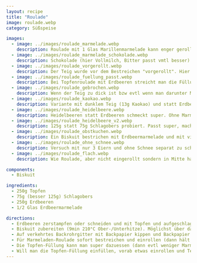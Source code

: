 ```yaml
---
layout: recipe
title: "Roulade"
image: roulade.webp
category: Süßspeise

images:
  - image: ../images/roulade_marmelade.webp
    description: Roulade mit 1 Glas Marillenmarmelade kann enger gerollt werden (man kann auch frische Marillen zerkleinern, mit etwas Zucker und Marillenmarmelade mischen und reinstreichen. Ist sehr erfrischend und fruchtig)
  - image: ../images/roulade_marmelade_schokolade.webp
    description: Schokolade (hier Vollmilch, Bitter passt vmtl besser) langsam in Wasserbad schmelzen (geringe Temperatur!), dann mit Teigkarte auf Roulade putzen und vorsichtig verstreichen. Dann auf Balkon/Kühlschrank fest werden lassen. Schmeckt super!
  - image: ../images/roulade_vorgerollt.webp
    description: Der Teig wurde vor dem Bestreichen "vorgerollt". Hier mit überschüssigem Schaum von Erdbeermarmelade bestrichen. Evtl Biskuitteig etwas weiter zum Rand streichen als hier.
  - image: ../images/roulade_fuellung_passt.webp
    description: Bei Topfenroulade mit Erdbeeren streicht man die Füllung wie hier besser nur in ein Eck damit sie nicht herausrinnt beim einrollen
  - image: ../images/roulade_gebrochen.webp
    description: Wenn der Teig zu dick ist bzw evtl wenn man darunter Marmelade streicht (wird rutschig) schiebt sich die Füllung raus und die Rolle geht auf
  - image: ../images/roulade_kaokao.webp
    description: Variante mit dunklem Teig (13g Kaokao) und statt Erdbeeren eingelegte Marillen + Marillenmarmelade. War ganz gut aber etwas zuviel Kaokao und Füllung hat nicht ganz gepasst. Evtl besser Butterchreme wie zb bei Tiramisu oder Bananenschnitten machen
  - image: ../images/roulade_heidelbeere.webp
    description: Heidelbeeren statt Erdbeeren schmeckt super. Ohne Marmelade in Füllung war trotzdem recht süß aber etwas Heidelbeermarmelade hätte vmtl gut gepasst
  - image: ../images/roulade_heidelbeere_v2.webp
    description: 125g statt 75g Schlagobers probiert. Passt super, macht Füllung fester. 1Pkg Ja! TK Heidelbeeren dazu + 3/4 Glas Darbo Heidelbeermarmelade dazu. Teig nur ca 20sek gerollt und danach sofort gefüllt und wieder zugerollt. Ist nicht gebrochen und Enden haben sich beim Auskühlen gut verbunden. Immer so machen!
  - image: ../images/roulade_obstkuchen.webp
    description: Ein Biskuit bestrichen mit Erdbeermarmelade und mit vielen Erdbeeren belegt schmeckt super
  - image: ../images/roulade_ohne_schnee.webp
    description: Versuch mit nur 3 Eiern und ohne Schnee separat zu schlagen - Biskuit ist sitzen geblieben und war nicht luftig
  - image: ../images/roulade_flach.webp
    description: Wie Roulade, aber nicht eingerollt sondern in Mitte halbiert, gestapelt (dazwischen und oben Marmelade). Darauf dann die Topfen/Schlagobers Creme und oben geschmolzene Scholokade. War auch sehr gut

components:
  - Biskuit

ingredients:
  - 250g Topfen
  - 75g (besser 125g) Schlagobers
  - 250g Erdbeeren
  - 1/2 Glas Erdbeermarmelade

directions:
  - Erdbeeren zerstampfen oder schneiden und mit Topfen und aufgeschlagenen Schlagobers vermischen
  - Biskuit zubereiten (9min 210°C Ober-/Unterhitze). Möglichst über das ganze Blech ausstreichen damit die Roulade dünn wird.
  - Auf verkehrtes Backrohrgitter mit Backpapier kippen und Backpapier welches im Backrohr war abziehen
  - Für Marmeladen-Roulade sofort bestreichen und einrollen (dann hält sie super durch den Dampf)
  - Die Topfen-Füllung kann man super dazuessen (dann evtl weniger Marmelade rein dafür Biskuit bestreichen)
  - Will man die Topfen-Füllung einfüllen, vorab etwas einrollen und Teig für ca 30sek "an die Biegung gewöhnen". Ausrollen und (evtl nur halbe) Füllung gleichmäßig darüber verteilen. Erneut einrollen und in gerollter Form auskühlen lassen (damit es die Form behält)
---
```

